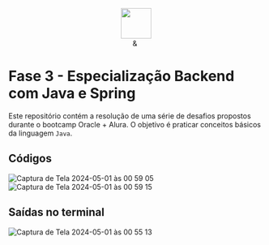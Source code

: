 <p align="center"><img src="https://github.com/quasiEvil/ONE-DesafiosJava01/assets/140989367/629c3fbc-8343-4218-9383-cae3a8a329c1" height="60">
<br>
<img src="https://github.com/quasiEvil/ONE-DesafiosJava01/assets/140989367/ad683805-6a3c-4eb0-aee6-6c611b9d5340" height="10"> & <img src="https://github.com/quasiEvil/ONE-DesafiosJava01/assets/140989367/df751b45-3b7f-4297-a3c2-08d983be89b6" height="15">
</p>

# Fase 3 - Especialização Backend com Java e Spring
Este repositório contém a resolução de uma série de desafios propostos durante o bootcamp Oracle + Alura. O objetivo é praticar conceitos básicos da linguagem `Java`.

## Códigos
![Captura de Tela 2024-05-01 às 00 59 05](https://github.com/quasiEvil/ONE-DesafiosJava01/assets/140989367/00edd4a3-11ac-47a3-8a96-842e06eb4113)
![Captura de Tela 2024-05-01 às 00 59 15](https://github.com/quasiEvil/ONE-DesafiosJava01/assets/140989367/fa972186-103e-4f3a-ab20-769f3a6a4c5a)

## Saídas no terminal
![Captura de Tela 2024-05-01 às 00 55 13](https://github.com/quasiEvil/ONE-DesafiosJava01/assets/140989367/9b240a7a-8427-4924-a7f0-b8b6eede518b)
